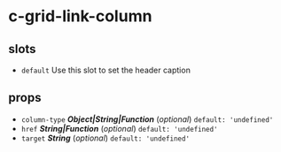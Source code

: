 # c-grid-link-column 


## slots 
- `default` Use this slot to set the header caption 

## props 
- `column-type` ***Object|String|Function*** (*optional*) `default: 'undefined'` 
- `href` ***String|Function*** (*optional*) `default: 'undefined'` 
- `target` ***String*** (*optional*) `default: 'undefined'` 




